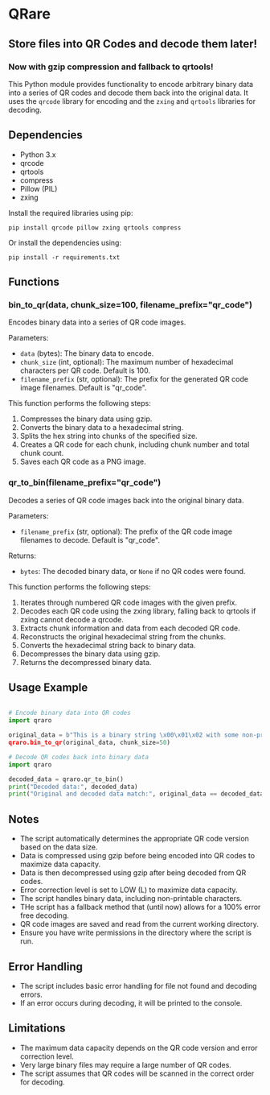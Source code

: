 # QRare

## Store files into QR Codes and decode them later!

### Now with gzip compression and fallback to qrtools!

This Python module provides functionality to encode arbitrary binary data into a series of QR codes and decode them back into the original data. It uses the `qrcode` library for encoding and the `zxing` and `qrtools` libraries for decoding.

## Dependencies

- Python 3.x
- qrcode
- qrtools
- compress
- Pillow (PIL)
- zxing

Install the required libraries using pip:

`pip install qrcode pillow zxing qrtools compress`

Or install the dependencies using:

`pip install -r requirements.txt`

## Functions

### bin_to_qr(data, chunk_size=100, filename_prefix="qr_code")

Encodes binary data into a series of QR code images.

Parameters:
- `data` (bytes): The binary data to encode.
- `chunk_size` (int, optional): The maximum number of hexadecimal characters per QR code. Default is 100.
- `filename_prefix` (str, optional): The prefix for the generated QR code image filenames. Default is "qr_code".

This function performs the following steps:
1. Compresses the binary data using gzip.
2. Converts the binary data to a hexadecimal string.
3. Splits the hex string into chunks of the specified size.
4. Creates a QR code for each chunk, including chunk number and total chunk count.
5. Saves each QR code as a PNG image.

### qr_to_bin(filename_prefix="qr_code")

Decodes a series of QR code images back into the original binary data.

Parameters:
- `filename_prefix` (str, optional): The prefix of the QR code image filenames to decode. Default is "qr_code".

Returns:
- `bytes`: The decoded binary data, or `None` if no QR codes were found.

This function performs the following steps:
1. Iterates through numbered QR code images with the given prefix.
2. Decodes each QR code using the zxing library, falling back to qrtools if zxing cannot decode a qrcode.
3. Extracts chunk information and data from each decoded QR code.
4. Reconstructs the original hexadecimal string from the chunks.
5. Converts the hexadecimal string back to binary data.
6. Decompresses the binary data using gzip.
7. Returns the decompressed binary data.

## Usage Example

```python

# Encode binary data into QR codes
import qraro

original_data = b"This is a binary string \x00\x01\x02 with some non-printable characters.
qraro.bin_to_qr(original_data, chunk_size=50)

# Decode QR codes back into binary data
import qraro

decoded_data = qraro.qr_to_bin()
print("Decoded data:", decoded_data)
print("Original and decoded data match:", original_data == decoded_data)

```

## Notes

- The script automatically determines the appropriate QR code version based on the data size.
- Data is compressed using gzip before being encoded into QR codes to maximize data capacity.
- Data is then decompressed using gzip after being decoded from QR codes.
- Error correction level is set to LOW (L) to maximize data capacity.
- The script handles binary data, including non-printable characters.
- THe script has a fallback method that (until now) allows for a 100% error free decoding.
- QR code images are saved and read from the current working directory.
- Ensure you have write permissions in the directory where the script is run.

## Error Handling

- The script includes basic error handling for file not found and decoding errors.
- If an error occurs during decoding, it will be printed to the console.

## Limitations

- The maximum data capacity depends on the QR code version and error correction level.
- Very large binary files may require a large number of QR codes.
- The script assumes that QR codes will be scanned in the correct order for decoding.

